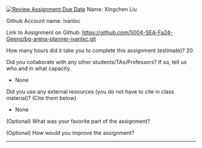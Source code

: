[![Review Assignment Due Date](https://classroom.github.com/assets/deadline-readme-button-22041afd0340ce965d47ae6ef1cefeee28c7c493a6346c4f15d667ab976d596c.svg)](https://classroom.github.com/a/0xloH2Pu)
Name: Xingchen Liu

Github Account name: ivanlxc

Link to Assignment on Github: https://github.com/5004-SEA-Fa24-Geeng/bg-arena-planner-ivanlxc.git

How many hours did it take you to complete this assignment (estimate)? 20

Did you collaborate with any other students/TAs/Professors? If so, tell us who and in what
capacity.

* None
  
Did you use any external resources (you do not have to cite in class material)? (Cite them below)

* None


(Optional) What was your favorite part of the assignment?

(Optional) How would you improve the assignment?

---
